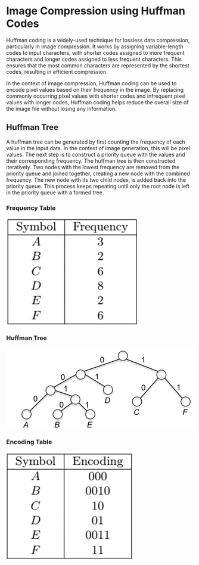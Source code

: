 # Image Compression using Huffman Codes

Huffman coding is a widely-used technique for lossless data compression, particularly in image compression. It works by assigning variable-length codes to input characters, with shorter codes assigned to more frequent characters and longer codes assigned to less frequent characters. This ensures that the most common characters are represented by the shortest codes, resulting in efficient compression.

In the context of image compression, Huffman coding can be used to encode pixel values based on their frequency in the image. By replacing commonly occurring pixel values with shorter codes and infrequent pixel values with longer codes, Huffman coding helps reduce the overall size of the image file without losing any information.

## Huffman Tree
A huffman tree can be generated by first counting the frequency of each value in the input data. In the context of image generation, this will be pixel values. The next step is to construct a priority queue with the values and their corresponding frequency. The huffman tree is then constructed iteratively. Two nodes with the lowest frequency are removed from the priority queue and joined together, creating a new node with the combined frequency. The new node with its two child nodes, is added back into the priority queue. This process keeps repeating until only the root node is left in the priority queue with a formed tree.

### Frequency Table

![Alt text](img\FrequencyTable.png)

### Huffman Tree
![Alt text](img\HuffmanTree.png)

### Encoding Table
![Alt text](img\EncodingTable.png)
